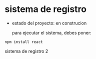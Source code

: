 <h1> sistema de registro </h1>

- estado del proyecto: en construcion

  para ejecutar el sistema, debes poner:
  
```npm install react``` 

 sistema de registro 2
